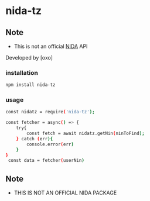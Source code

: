 # nida-tz
## Note
- This is not an official [NIDA](https//nida.go.tz) API

Developed by [oxo]

### installation
```bash
npm install nida-tz
```
### usage
```bash
const nidatz = require('nida-tz');

const fetcher = async() => {
    try{
        const fetch = await nidatz.getNin(ninToFind);
    } catch (err){
        console.error(err)
    }
}
 const data = fetcher(userNin)
```
## Note
- THIS IS NOT AN OFFICIAL NIDA PACKAGE